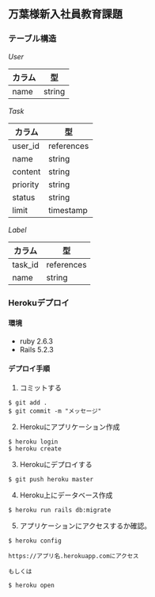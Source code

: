 ## 万葉様新入社員教育課題

### テーブル構造

*User*

カラム  | 型
--- | ---
name | string

*Task*

カラム  | 型
--- | ---
user_id | references
name | string
content | string
priority | string
status | string
limit | timestamp

*Label*

カラム  | 型
--- | ---
task_id | references
name | string


###  Herokuデプロイ

#### 環境
- ruby 2.6.3
- Rails 5.2.3

#### デプロイ手順

1. コミットする

```
$ git add .
$ git commit -m "メッセージ"
```

2. Herokuにアプリケーション作成

```
$ heroku login
$ heroku create
```
3. Herokuにデプロイする
```
$ git push heroku master
```
4. Heroku上にデータベース作成
```
$ heroku run rails db:migrate
```
5. アプリケーションにアクセスするか確認。
```
$ heroku config

https://アプリ名.herokuapp.comにアクセス

もしくは

$ heroku open
```





